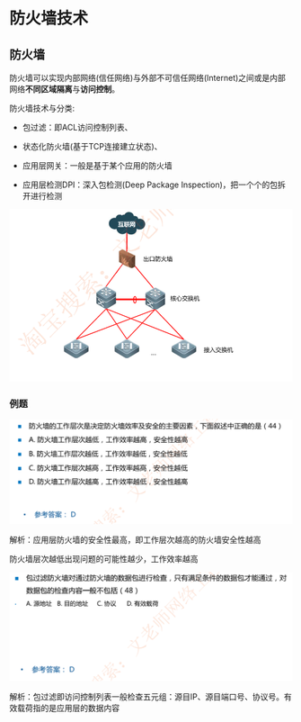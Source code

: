 # 防火墙技术

## 防火墙

防火墙可以实现内部网络(信任网络)与外部不可信任网络(Internet)之间或是内部网络**不同区域隔离**与**访问控制**。

防火墙技术与分类:

- 包过滤：即ACL访问控制列表、

- 状态化防火墙(基于TCP连接建立状态)、

- 应用层网关：一般是基于某个应用的防火墙

- 应用层检测DPI：深入包检测(Deep Package Inspection)，把一个个的包拆开进行检测

![image-20230307220409534](./assets/image-20230307220409534.png)

### 例题

![image-20230307220928736](./assets/image-20230307220928736.png)

解析：应用层防火墙的安全性最高，即工作层次越高的防火墙安全性越高

防火墙层次越低出现问题的可能性越少，工作效率越高

![image-20230307220937328](./assets/image-20230307220937328.png)

解析：包过滤即访问控制列表一般检查五元组：源目IP、源目端口号、协议号。有效载荷指的是应用层的数据内容